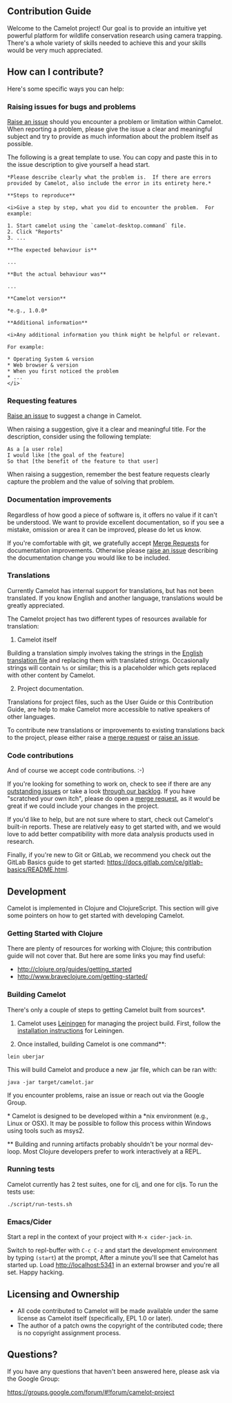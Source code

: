 ## Contribution Guide

Welcome to the Camelot project!  Our goal is to provide an intuitive yet powerful platform for wildlife conservation research using camera trapping.  There's a whole variety of skills needed to achieve this and your skills would be very much appreciated.

## How can I contribute?

Here's some specific ways you can help:

### Raising issues for bugs and problems

[Raise an issue](https://tree.taiga.io/project/cshclm-camelot/issues) should you encounter a problem or limitation within Camelot.  When reporting a problem, please give the issue a clear and meaningful subject and try to provide as much information about the problem itself as possible.

The following is a great template to use.  You can copy and paste this in to the issue description to give yourself a head start.

```
*Please describe clearly what the problem is.  If there are errors provided by Camelot, also include the error in its entirety here.*

**Steps to reproduce**

<i>Give a step by step, what you did to encounter the problem.  For example:

1. Start camelot using the `camelot-desktop.command` file.
2. Click "Reports"
3. ...

**The expected behaviour is**

...

**But the actual behaviour was**

...

**Camelot version**

*e.g., 1.0.0*

**Additional information**

<i>Any additional information you think might be helpful or relevant.

For example:

* Operating System & version
* Web browser & version
* When you first noticed the problem
* ...
</i>
```

### Requesting features

[Raise an issue](https://tree.taiga.io/project/cshclm-camelot/issues) to suggest a change in Camelot.

When raising a suggestion, give it a clear and meaningful title.  For the description, consider using the following template:

```
As a [a user role]
I would like [the goal of the feature]
So that [the benefit of the feature to that user]
```

When raising a suggestion, remember the best feature requests clearly capture the problem and the value of solving that problem.

### Documentation improvements

Regardless of how good a piece of software is, it offers no value if it can't be understood.  We want to provide excellent documentation, so if you see a mistake, omission or area it can be improved, please do let us know.

If you're comfortable with git, we gratefully accept [Merge Requests](https://docs.gitlab.com/ce/gitlab-basics/add-merge-request.html) for documentation improvements.  Otherwise please [raise an issue](https://tree.taiga.io/project/cshclm-camelot/issues) describing the documentation change you would like to be included.

### Translations

Currently Camelot has internal support for translations, but has not been translated.  If you know English and another language, translations would be greatly appreciated.

The Camelot project has two different types of resources available for translation:

1. Camelot itself

Building a translation simply involves taking the strings in the [English translation file](https://gitlab.com/camelot-project/camelot/blob/master/src/cljc/camelot/translation/en.cljc) and replacing them with translated strings.  Occasionally strings will contain `%s` or similar; this is a placeholder which gets replaced with other content by Camelot.

2. Project documentation.

Translations for project files, such as the User Guide or this Contribution Guide, are help to make Camelot more accessible to native speakers of other languages.

To contribute new translations or improvements to existing translations back to the project, please either raise a [merge request](https://gitlab.com/camelot-project/camelot/merge_requests) or [raise an issue](https://tree.taiga.io/project/cshclm-camelot/issues).

### Code contributions

And of course we accept code contributions. :-)

If you're looking for something to work on, check to see if there are any [outstanding issues](https://tree.taiga.io/project/cshclm-camelot/issues) or take a look [through our backlog](https://tree.taiga.io/project/cshclm-camelot/backlog).  If you have "scratched your own itch", please do open a [merge request](https://gitlab.com/camelot-project/camelot/merge_requests), as it would be great if we could include your changes in the project.

If you'd like to help, but are not sure where to start, check out Camelot's built-in reports.  These are relatively easy to get started with, and we would love to add better compatibility with more data analysis products used in research.

Finally, if you're new to Git or GitLab, we recommend you check out the GitLab Basics guide to get started: https://docs.gitlab.com/ce/gitlab-basics/README.html.

## Development

Camelot is implemented in Clojure and ClojureScript.  This section will give some pointers on how to get started with developing Camelot.

### Getting Started with Clojure

There are plenty of resources for working with Clojure; this contribution guide will not cover that.  But here are some links you may find useful:

* http://clojure.org/guides/getting_started
* http://www.braveclojure.com/getting-started/

### Building Camelot

There's only a couple of steps to getting Camelot built from sources\*.

1. Camelot uses [Leiningen](https://leiningen.org/) for managing the project build.  First, follow the [installation instructions](https://leiningen.org/#install) for Leiningen.

2. Once installed, building Camelot is one command\*\*:

```
lein uberjar
```

This will build Camelot and produce a new .jar file, which can be ran with:

```
java -jar target/camelot.jar
```

If you encounter problems, raise an issue or reach out via the Google Group.

\* Camelot is designed to be developed within a \*nix environment (e.g., Linux or OSX).  It may be possible to follow this process within Windows using tools such as msys2.

\*\* Building and running artifacts probably shouldn't be your normal dev-loop.  Most Clojure developers prefer to work interactively at a REPL.

### Running tests

Camelot currently has 2 test suites, one for clj, and one for cljs. To run the tests use:

```
./script/run-tests.sh
```

### Emacs/Cider

Start a repl in the context of your project with `M-x cider-jack-in`.

Switch to repl-buffer with `C-c C-z` and start the development environment by
typing `(start`) at the prompt, After a minute you'll see that Camelot has
started up.  Load [http://localhost:5341](http://localhost:5341) in an
external browser and you're all set. Happy hacking.

## Licensing and Ownership

* All code contributed to Camelot will be made available under the same license as Camelot itself (specifically, EPL 1.0 or later).
* The author of a patch owns the copyright of the contributed code; there is no copyright assignment process.

## Questions?

If you have any questions that haven't been answered here, please ask via the Google Group:

https://groups.google.com/forum/#!forum/camelot-project
